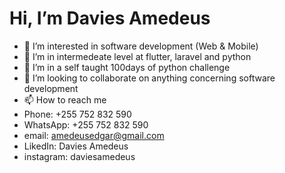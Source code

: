 # Hi, I’m Davies Amedeus
- 👀 I’m interested in software development (Web & Mobile)
- 🌱 I’m in intermedeate level at flutter, laravel and python
- 🌱 I’m in a self taught 100days of python challenge
- 💞️ I’m looking to collaborate on anything concerning software development
- 📫 How to reach me
- Phone: +255 752 832 590
- WhatsApp: +255 752 832 590
- email: amedeusedgar@gmail.com
- LikedIn: Davies Amedeus
- instagram: daviesamedeus

<!---
DaviesAmedeus/DaviesAmedeus is a ✨ special ✨ repository because its `README.md` (this file) appears on your GitHub profile.
You can click the Preview link to take a look at your changes.
--->
